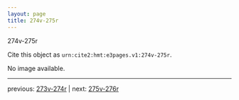 ```yaml
---
layout: page
title: 274v-275r
---
```


274v-275r

Cite this object as `urn:cite2:hmt:e3pages.v1:274v-275r`.

No image available. 



---

previous: [273v-274r](../273v-274r/) | next: [275v-276r](../275v-276r/)